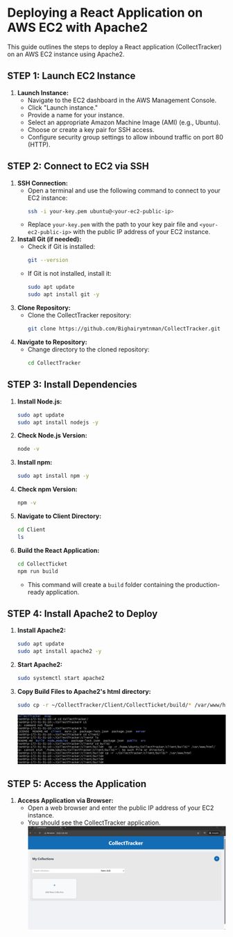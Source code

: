 # Deploying a React Application on AWS EC2 with Apache2

This guide outlines the steps to deploy a React application (CollectTracker) on an AWS EC2 instance using Apache2.

## STEP 1: Launch EC2 Instance

1.  **Launch Instance:**
    * Navigate to the EC2 dashboard in the AWS Management Console.
    * Click "Launch instance."
    * Provide a name for your instance.
    * Select an appropriate Amazon Machine Image (AMI) (e.g., Ubuntu).
    * Choose or create a key pair for SSH access.
    * Configure security group settings to allow inbound traffic on port 80 (HTTP).

## STEP 2: Connect to EC2 via SSH

1.  **SSH Connection:**
    * Open a terminal and use the following command to connect to your EC2 instance:
        ```bash
        ssh -i your-key.pem ubuntu@<your-ec2-public-ip>
        ```
    * Replace `your-key.pem` with the path to your key pair file and `<your-ec2-public-ip>` with the public IP address of your EC2 instance.
2.  **Install Git (if needed):**
    * Check if Git is installed:
        ```bash
        git --version
        ```
    * If Git is not installed, install it:
        ```bash
        sudo apt update
        sudo apt install git -y
        ```
3.  **Clone Repository:**
    * Clone the CollectTracker repository:
        ```bash
        git clone https://github.com/Bighairymtnman/CollectTracker.git
        ```
4.  **Navigate to Repository:**
    * Change directory to the cloned repository:
        ```bash
        cd CollectTracker
        ```

## STEP 3: Install Dependencies

1.  **Install Node.js:**
    ```bash
    sudo apt update
    sudo apt install nodejs -y
    ```
2.  **Check Node.js Version:**
    ```bash
    node -v
    ```
3.  **Install npm:**
    ```bash
    sudo apt install npm -y
    ```
4.  **Check npm Version:**
    ```bash
    npm -v
    ```
5.  **Navigate to Client Directory:**
    ```bash
    cd Client
    ls
    ```
6.  **Build the React Application:**
    ```bash
    cd CollectTicket
    npm run build
    ```
    * This command will create a `build` folder containing the production-ready application.

## STEP 4: Install Apache2 to Deploy

1.  **Install Apache2:**
    ```bash
    sudo apt update
    sudo apt install apache2 -y
    ```
2.  **Start Apache2:**
    ```bash
    sudo systemctl start apache2
    ```
3.  **Copy Build Files to Apache2's html directory:**
    ```bash
    sudo cp -r ~/CollectTracker/Client/CollectTicket/build/* /var/www/html/
    ```
    ![](./Images/tracke.png)

## STEP 5: Access the Application

1.  **Access Application via Browser:**
    * Open a web browser and enter the public IP address of your EC2 instance.
    * You should see the CollectTracker application.
    ![](./Images/track.png)